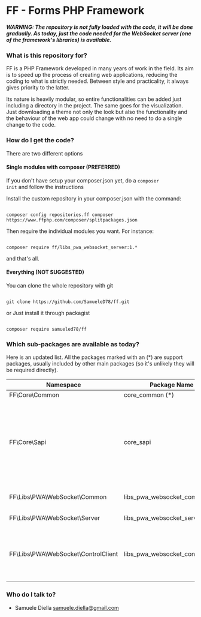 # FF - Forms PHP Framework #

***WARNING: The repository is not fully loaded with the code, it will be done gradually. As today, just the code needed for the WebSocket server (one of the framework's libraries) is available.***

### What is this repository for? ###

FF is a PHP Framework developed in many years of work in the field.  Its aim is to speed up the process of creating web applications, reducing the coding to what is strictly needed. Between style and practicality, it always gives priority to the latter.

Its nature is heavily modular, so entire functionalities can be added just including a directory in the project. The same goes for the visualization. Just downloading a theme not only the look but also the functionality and the behaviour of the web app could change with no need to do a single change to the code. 

### How do I get the code? ###

There are two different options

#### Single modules with composer (PREFERRED)

If you don't have setup your composer.json yet, do a <code>composer init</code> and follow the instructions

Install the custom repository in your composer.json with the command:

<code>
composer config repositories.ff composer https://www.ffphp.com/composer/splitpackages.json
</code>

Then require the individual modules you want. For instance:

<code>
composer require ff/libs_pwa_websocket_server:1.*
</code>

and that's all.

#### Everything (NOT SUGGESTED)

You can clone the whole repository with git

<code>
git clone https://github.com/SamueleD78/ff.git
</code>

or Just install it through packagist

<code>
composer require samueled78/ff
</code>

### Which sub-packages are available as today? ###

Here is an updated list. All the packages marked with an (*) are support packages, usually included by other main packages (so it's unlikely they will be required directly).

Namespace | Package Name | Porpouse
-----|--------------|---------
FF\Core\Common | core_common (*) | common files
FF\Core\Sapi | core_sapi | Server Application Programming Interface. All the files needed to route and handle various kind of requests libs
FF\Libs\PWA\WebSocket\Common | libs_pwa_websocket_common (*) | WebSocket Server - common files
FF\Libs\PWA\WebSocket\Server | libs_pwa_websocket_server | WebSocket Server
FF\Libs\PWA\WebSocket\ControlClient | libs_pwa_websocket_controlclient | WebSocket Server - Control Client API for controlling the server from an app

### Who do I talk to? ###

* Samuele Diella <samuele.diella@gmail.com>